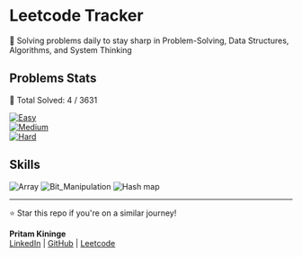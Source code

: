 # Leetcode Tracker</h1>
  
🚀 Solving problems daily to stay sharp in Problem-Solving, Data Structures, Algorithms, and System Thinking

## Problems Stats

🚀 Total Solved: 4 / 3631

[![Easy](https://img.shields.io/badge/Easy-1-brightgreen)](/easy.md)  
[![Medium](https://img.shields.io/badge/Medium-3-yellow)](/medium.md)  
[![Hard](https://img.shields.io/badge/Hard-0-red)](/hard.md)  

## Skills 

![Array](https://img.shields.io/badge/Array-gray)
![Bit_Manipulation](https://img.shields.io/badge/Bit_Manipulation-gray)
![Hash map](https://img.shields.io/badge/Hash_Map-gray)


---

⭐ Star this repo if you're on a similar journey!

**Pritam Kininge**    
[LinkedIn](https://linkedin.com/in/pritam-kininge)  |  [GitHub](https://github.com/kininge)  |  [Leetcode](https://leetcode.com/u/kininge007/)
</div>






